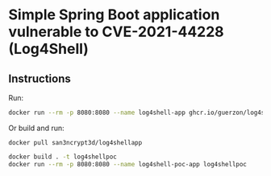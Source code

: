 
# Simple Spring Boot application vulnerable to CVE-2021-44228 (Log4Shell)



## Instructions

Run:

```bash
docker run --rm -p 8080:8080 --name log4shell-app ghcr.io/guerzon/log4shellpoc:latest
```

Or build and run:

```
docker pull san3ncrypt3d/log4shellapp
```

```bash
docker build . -t log4shellpoc
docker run --rm -p 8080:8080 --name log4shell-poc-app log4shellpoc
```
